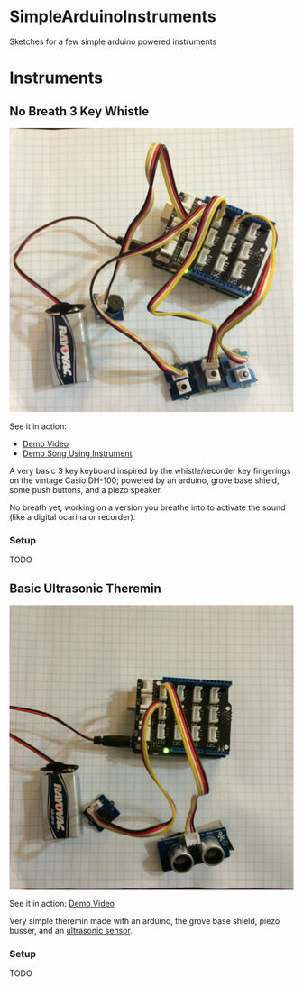 # SimpleArduinoInstruments
Sketches for a few simple arduino powered instruments

# Instruments

## No Breath 3 Key Whistle

![Screenshot](https://raw.githubusercontent.com/kevd1337/SimpleArduinoInstruments/master/screenshots/No-Breath-3-Key%20Whistle.jpg)

See it in action: 
* [Demo Video](http://youtu.be/rIxGp7TTvP4)
* [Demo Song Using Instrument](https://angrybishops.bandcamp.com/track/springfield-within)

A very basic 3 key keyboard inspired by the whistle/recorder key fingerings on the vintage Casio DH-100; powered by an arduino, grove base shield, some push buttons, and a piezo speaker.

No breath yet, working on a version you breathe into to activate the sound (like a digital ocarina or recorder).

### Setup
TODO

## Basic Ultrasonic Theremin

![Screenshot](https://raw.githubusercontent.com/kevd1337/SimpleArduinoInstruments/master/screenshots/Basic-Ultrasonic-Theremin.jpg)

See it in action: [Demo Video](http://youtu.be/uYeSUZJPnwk)

Very simple theremin made with an arduino, the grove base shield, piezo busser, and an [ultrasonic sensor](https://github.com/Seeed-Studio/Grove_Ultrasonic_Ranger).

### Setup
TODO
